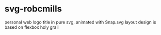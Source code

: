 svg-robcmills
=============

personal web logo title in pure svg, animated with Snap.svg
layout design is based on flexbox holy grail
